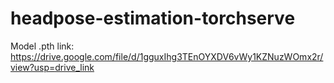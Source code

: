 # headpose-estimation-torchserve

Model .pth link:
https://drive.google.com/file/d/1gguxIhg3TEnOYXDV6vWy1KZNuzWOmx2r/view?usp=drive_link
